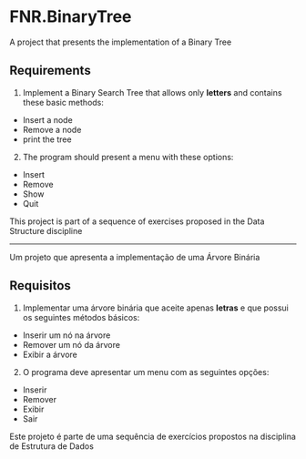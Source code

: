 # FNR.BinaryTree
A project that presents the implementation of a Binary Tree

## Requirements
1. Implement a Binary Search Tree that allows only **letters** and contains these basic methods:
  * Insert a node
  * Remove a node
  * print the tree
2. The program should present a menu with these options:
  * Insert
  * Remove
  * Show
  * Quit

This project is part of a sequence of exercises proposed in the Data Structure discipline
  
-----
Um projeto que apresenta a implementação de uma Árvore Binária

## Requisitos
1. Implementar uma árvore binária que aceite apenas **letras** e que possui os seguintes métodos básicos:
  * Inserir um nó na árvore
  * Remover um nó da árvore
  * Exibir a árvore
2. O programa deve apresentar um menu com as seguintes opções:
  * Inserir
  * Remover
  * Exibir
  * Sair
  
Este projeto é parte de uma sequência de exercícios propostos na disciplina de Estrutura de Dados
